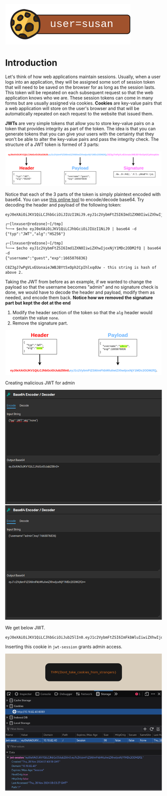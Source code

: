 
![](Pasted%20image%2020241128131859.png)
# Introduction

Let's think of how web applications maintain sessions. Usually, when a user logs into an application, they will be assigned some sort of session token that will need to be saved on the browser for as long as the session lasts. This token will be repeated on each subsequent request so that the web application knows who we are. These session tokens can come in many forms but are usually assigned via cookies. **Cookies** are key-value pairs that a web application will store on the user's browser and that will be automatically repeated on each request to the website that issued them.

**JWTs** are very simple tokens that allow you to store key-value pairs on a token that provides integrity as part of the token. The idea is that you can generate tokens that you can give your users with the certainty that they won't be able to alter the key-value pairs and pass the integrity check. The structure of a JWT token is formed of 3 parts:

![](Pasted%20image%2020241128132102.png)

Notice that each of the 3 parts of the token is simply plaintext encoded with base64. You can use [this online tool](https://appdevtools.com/base64-encoder-decoder) to encode/decode base64. Try decoding the header and payload of the following token:

```
eyJ0eXAiOiJKV1QiLCJhbGciOiJIUzI1NiJ9.eyJ1c2VybmFtZSI6Imd1ZXN0IiwiZXhwIjoxNjY1MDc2ODM2fQ.C8Z3gJ7wPgVLvEUonaieJWBJBYt5xOph2CpIhlxqdUw
```

```
┌─[lnxuser@redzone]─[/tmp]
└──╼ $echo eyJ0eXAiOiJKV1QiLCJhbGciOiJIUzI1NiJ9 | base64 -d
{"typ":"JWT","alg":"HS256"}
```

```
┌─[lnxuser@redzone]─[/tmp]
└──╼ $echo eyJ1c2VybmFtZSI6Imd1ZXN0IiwiZXhwIjoxNjY1MDc2ODM2fQ | base64 -d
{"username":"guest","exp":1665076836}
```

```
C8Z3gJ7wPgVLvEUonaieJWBJBYt5xOph2CpIhlxqdUw - this string is hash of above 2.
```

Taking the JWT from before as an example, if we wanted to change the payload so that the username becomes "admin" and no signature check is done, we would have to decode the header and payload, modify them as needed, and encode them back. **Notice how we removed the signature part but kept the dot at the end**

1. Modify the header section of the token so that the `alg` header would contain the value `none`.
2. Remove the signature part.

![](Pasted%20image%2020241128132533.png)

Creating malicious JWT for admin

![](Pasted%20image%2020241128132730.png)
![](Pasted%20image%2020241128132836.png)

We get below JWT.

```
eyJ0eXAiOiJKV1QiLCJhbGciOiJub25lIn0.eyJ1c2VybmFtZSI6ImFkbWluIiwiZXhwIjoxNjY1MDc2ODM2fQ.
```

Inserting this cookie in `jwt-session` grants admin access.

![](Pasted%20image%2020241128133413.png)